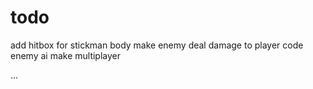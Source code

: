 # todo
add hitbox for stickman body
make enemy deal damage to player
code enemy ai
make multiplayer

...
